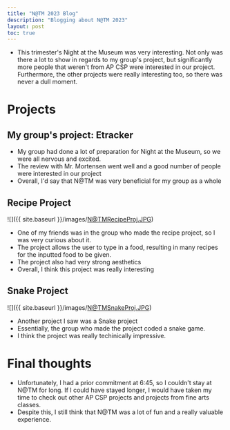 ```yaml
---
title: "N@TM 2023 Blog"
description: "Blogging about N@TM 2023"
layout: post
toc: true
---
```


- This trimester's Night at the Museum was very interesting. Not only was there a lot to show in regards to my group's project, but significantly more people that weren't from AP CSP were interested in our project. Furthermore, the other projects were really interesting too, so there was never a dull moment.
# Projects
## My group's project: Etracker
- My group had done a lot of preparation for Night at the Museum, so we were all nervous and excited.
- The review with Mr. Mortensen went well and a good number of people were interested in our project
- Overall, I'd say that N@TM was very beneficial for my group as a whole

## Recipe Project
![]({{ site.baseurl }}/images/N@TMRecipeProj.JPG)
- One of my friends was in the group who made the recipe project, so I was very curious about it.
- The project allows the user to type in a food, resulting in many recipes for the inputted food to be given.
- The project also had very strong aesthetics
- Overall, I think this project was really interesting

## Snake Project
![]({{ site.baseurl }}/images/N@TMSnakeProj.JPG)
- Another project I saw was a Snake project
- Essentially, the group who made the project coded a snake game.
- I think the project was really techinically impressive.

# Final thoughts
- Unfortunately, I had a prior commitment at 6:45, so I couldn't stay at N@TM for long. If I could have stayed longer, I would have taken my time to check out other AP CSP projects and projects from fine arts classes.
- Despite this, I still think that N@TM was a lot of fun and a really valuable experience.